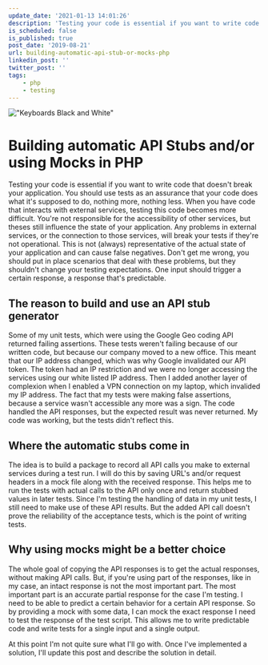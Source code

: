 ```yaml
---
update_date: '2021-01-13 14:01:26'
description: 'Testing your code is essential if you want to write code that doesn''t break your application. Find out how I''m going to use automatic stubs to test the implementation of API''s instead of the actual API calls.'
is_scheduled: false
is_published: true
post_date: '2019-08-21'
url: building-automatic-api-stub-or-mocks-php
linkedin_post: ''
twitter_post: ''
tags:
    - php
    - testing
---
```

!["Keyboards Black and White"](/images/articles/keyboards-bw.jpeg)
# Building automatic API Stubs and/or using Mocks in PHP
Testing your code is essential if you want to write code that doesn't break your application. You should use tests as an assurance that your code does what it's supposed to do, nothing more, nothing less. When you have code that interacts with external services, testing this code becomes more difficult. You're not responsible for the accessibility of other services, but theses still influence the state of your application. Any problems in external services, or the connection to those services, will break your tests if they're not operational. This is not (always) representative of the actual state of your application and can cause false negatives. Don't get me wrong, you should put in place scenarios that deal with these problems, but they shouldn't change your testing expectations. One input should trigger a certain response, a response that's predictable.

## The reason to build and use an API stub generator
Some of my unit tests, which were using the Google Geo coding API returned failing assertions. These tests weren't failing because of our written code, but because our company moved to a new office. This meant that our IP address changed, which was why Google invalidated our API token. The token had an IP restriction and we were no longer accessing the services using our white listed IP address. Then I added another layer of complexion when I enabled a VPN connection on my laptop, which invalided my IP address. The fact that my tests were making false assertions, because a service wasn't accessible any more was a sign. The code handled the API responses, but the expected result was never returned. My code was working, but the tests didn't reflect this.

## Where the automatic stubs come in
The idea is to build a package to record all API calls you make to external services during a test run. I will do this by saving URL's and/or request headers in a mock file along with the received response. This helps me to run the tests with actual calls to the API only once and return stubbed values in later tests. Since I'm testing the handling of data in my unit tests, I still need to make use of these API results. But the added API call doesn't prove the reliability of the acceptance tests, which is the point of writing tests.

## Why using mocks might be a better choice
The whole goal of copying the API responses is to get the actual responses, without making API calls. But, if you're using part of the responses, like in my case, an intact response is not the most important part. The most important part is an accurate partial response for the case I'm testing. I need to be able to predict a certain behavior for a certain API response. So by providing a mock with some data, I can mock the exact response I need to test the response of the test script. This allows me to write predictable code and write tests for a single input and a single output.

At this point I'm not quite sure what I'll go with. Once I've implemented a solution, I'll update this post and describe the solution in detail.